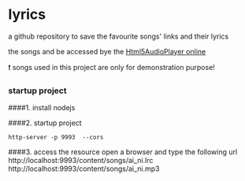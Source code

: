 # lyrics
a github repository to save the favourite songs' links and their lyrics

the songs and be accessed bye the [Html5AudioPlayer online](https://www.pengtech.net/Html5AudioPlayer)

:exclamation: songs used in this project are only for demonstration purpose!


### startup project
####1. install nodejs

####2. startup project
```
http-server -p 9993  --cors
```

####3. access the resource
open a browser and type the following url
http://localhost:9993/content/songs/ai_ni.lrc
http://localhost:9993/content/songs/ai_ni.mp3
